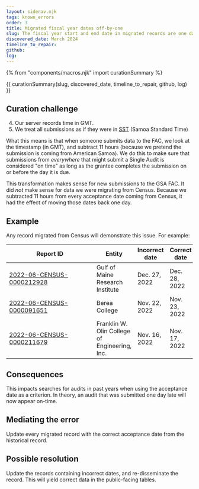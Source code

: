 ```yaml
---
layout: sidenav.njk
tags: known_errors
order: 3
title: Migrated fiscal year dates off-by-one
slug: The fiscal year start and end date in migrated records are one day early.
discovered_date: March 2024
timeline_to_repair:
github:
log: 
---
```


{% from "components/macros.njk" import curationSummary %}

{{ curationSummary(slug, discovered_date, timeline_to_repair, github, log) }}


## Curation challenge

4. Our server records time in GMT.
5. We treat all submissions as if they were in [SST](https://www.timeanddate.com/time/zones/sst) (Samoa Standard Time)

What this means is that when someone submits data to the FAC, we look at the timestamp (in GMT), and subtract 11 hours (because we pretend the submission is coming from American Samoa). We do this to make sure that submissions from *everywhere* that might submit a Single Audit is considered "on time" as long as the grantee completes the submission on or before the day it is due.

This transformation makes sense for new submissions to the GSA FAC. It did *not* make sense for data we were migrating from Census. Because we subtracted 11 hours from every acceptance date coming from Census, it had the effect of moving those dates back one day. 

## Example

Any record migrated from Census will demonstrate this issue. For example:

| <div style="width:220px">Report ID</div>  | Entity | Incorrect date | Correct date |
| -- | -- | -- | -- |
| <a href="https://app.fac.gov/dissemination/summary/2022-06-CENSUS-0000212928">2022-06-CENSUS-0000212928</a> | Gulf of Maine Research Institute | Dec. 27, 2022 | Dec. 28, 2022 |
| <a href="https://app.fac.gov/dissemination/summary/2022-06-CENSUS-0000091651">2022-06-CENSUS-0000091651</a> | Berea College | Nov. 22, 2022 | Nov. 23, 2022 |
| <a href="https://app.fac.gov/dissemination/summary/2022-06-CENSUS-0000211679">2022-06-CENSUS-0000211679</a> | Franklin W. Olin College of Engineering, Inc. | Nov. 16, 2022 | Nov. 17, 2022 |


## Consequences


This impacts searches for audits in past years when using the acceptance date as a criterion. In theory, an audit that was submitted one day late will now appear on-time. 

## Mediating the error


Update every migrated record with the correct acceptance date from the historical record.

## Possible resolution


Update the records containing incorrect dates, and re-disseminate the record. This will yield correct data in the public-facing tables.



